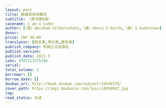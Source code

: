 ```yaml
---
layout: post
title: 数据库系统概念
subtitle: （原书第6版）
casename: I am a Coder
author: [（美）Abraham Silberschatz,（美）Henry F.Korth,（美）S.Sudarshan]
donor: 
price: CNY 99.00
translator: [杨冬青,李红燕,唐世渭]
publish_company: 机械工业出版社
publish_version: 
publish_date: 2012-3
isbn: 9787111375296
serial: 
total_volume: 1
borrower: []
borrow_date: []
douban_url: http://book.douban.com/subject/10548379/
cover_path: https://img1.doubanio.com/lpic/s8958042.jpg
tag: 
read_status: 未读
---
```

